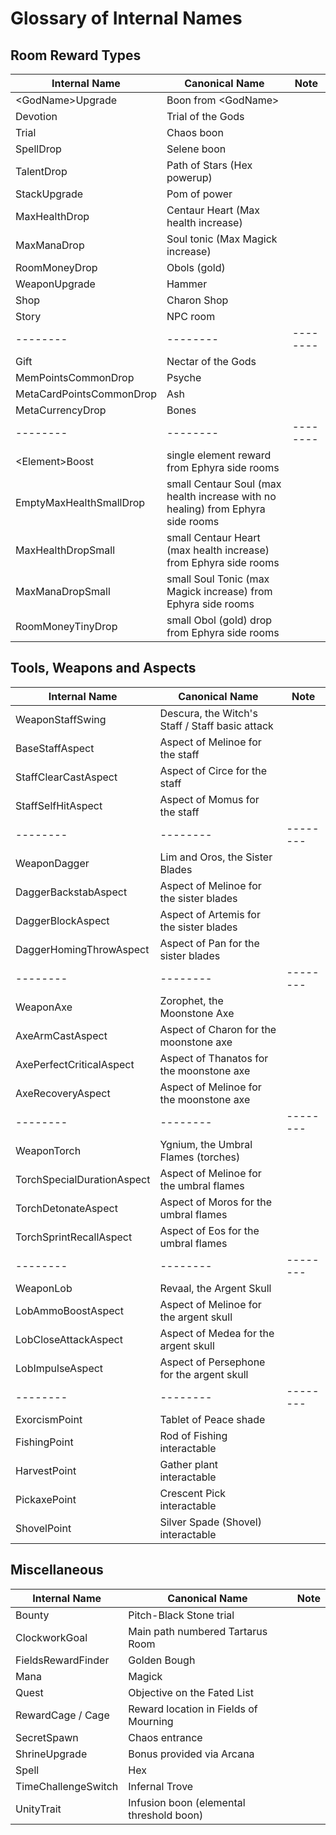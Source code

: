 # Glossary of Internal Names

## Room Reward Types
Internal Name | Canonical Name | Note
--- | --- | ---
&lt;GodName&gt;Upgrade | Boon from &lt;GodName&gt; |
Devotion | Trial of the Gods | 
Trial | Chaos boon |
SpellDrop | Selene boon | 
TalentDrop | Path of Stars (Hex powerup) | 
StackUpgrade | Pom of power |
MaxHealthDrop | Centaur Heart (Max health increase) |
MaxManaDrop | Soul tonic (Max Magick increase) |
RoomMoneyDrop | Obols (gold) | 
WeaponUpgrade | Hammer |
Shop | Charon Shop |
Story | NPC room | 
--------|--------|--------
Gift | Nectar of the Gods |
MemPointsCommonDrop | Psyche |
MetaCardPointsCommonDrop | Ash |
MetaCurrencyDrop | Bones | 
--------|--------|--------
&lt;Element&gt;Boost | single element reward from Ephyra side rooms | 
EmptyMaxHealthSmallDrop | small Centaur Soul (max health increase with no healing) from Ephyra side rooms
MaxHealthDropSmall | small Centaur Heart (max health increase) from Ephyra side rooms
MaxManaDropSmall | small Soul Tonic (max Magick increase) from Ephyra side rooms
RoomMoneyTinyDrop | small Obol (gold) drop from Ephyra side rooms

## Tools, Weapons and Aspects
Internal Name | Canonical Name | Note
--- | --- | ---
WeaponStaffSwing | Descura, the Witch's Staff / Staff basic attack
BaseStaffAspect | Aspect of Melinoe for the staff |
StaffClearCastAspect | Aspect of Circe for the staff | 
StaffSelfHitAspect | Aspect of Momus for the staff |
--------|--------|--------
WeaponDagger | Lim and Oros, the Sister Blades |
DaggerBackstabAspect | Aspect of Melinoe for the sister blades |
DaggerBlockAspect | Aspect of Artemis for the sister blades |
DaggerHomingThrowAspect | Aspect of Pan for the sister blades |
--------|--------|--------
WeaponAxe | Zorophet, the Moonstone Axe |
AxeArmCastAspect | Aspect of Charon for the moonstone axe |
AxePerfectCriticalAspect | Aspect of Thanatos for the moonstone axe |
AxeRecoveryAspect | Aspect of Melinoe for the moonstone axe |
--------|--------|--------
WeaponTorch | Ygnium, the Umbral Flames (torches) |
TorchSpecialDurationAspect | Aspect of Melinoe for the umbral flames | 
TorchDetonateAspect | Aspect of Moros for the umbral flames |
TorchSprintRecallAspect | Aspect of Eos for the umbral flames | 
--------|--------|--------
WeaponLob | Revaal, the Argent Skull |
LobAmmoBoostAspect | Aspect of Melinoe for the argent skull |
LobCloseAttackAspect | Aspect of Medea for the argent skull |
LobImpulseAspect | Aspect of Persephone for the argent skull |
--------|--------|--------
ExorcismPoint | Tablet of Peace shade |
FishingPoint | Rod of Fishing interactable |
HarvestPoint | Gather plant interactable |
PickaxePoint | Crescent Pick interactable |
ShovelPoint | Silver Spade (Shovel) interactable |

## Miscellaneous
Internal Name | Canonical Name | Note
--- | --- | ---
Bounty | Pitch-Black Stone trial | 
ClockworkGoal | Main path numbered Tartarus Room |
FieldsRewardFinder | Golden Bough |
Mana | Magick |
Quest | Objective on the Fated List |
RewardCage / Cage | Reward location in Fields of Mourning | 
SecretSpawn | Chaos entrance |
ShrineUpgrade | Bonus provided via Arcana |
Spell | Hex |
TimeChallengeSwitch | Infernal Trove |
UnityTrait | Infusion boon (elemental threshold boon) | 
